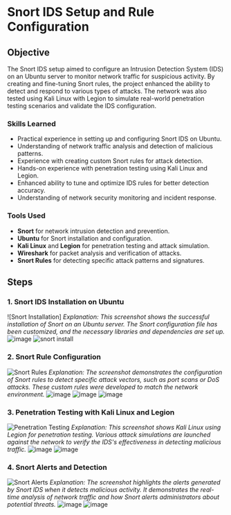# Snort IDS Setup and Rule Configuration

## Objective
The Snort IDS setup aimed to configure an Intrusion Detection System (IDS) on an Ubuntu server to monitor network traffic for suspicious activity. By creating and fine-tuning Snort rules, the project enhanced the ability to detect and respond to various types of attacks. The network was also tested using Kali Linux with Legion to simulate real-world penetration testing scenarios and validate the IDS configuration.

### Skills Learned
- Practical experience in setting up and configuring Snort IDS on Ubuntu.
- Understanding of network traffic analysis and detection of malicious patterns.
- Experience with creating custom Snort rules for attack detection.
- Hands-on experience with penetration testing using Kali Linux and Legion.
- Enhanced ability to tune and optimize IDS rules for better detection accuracy.
- Understanding of network security monitoring and incident response.

### Tools Used
- **Snort** for network intrusion detection and prevention.
- **Ubuntu** for Snort installation and configuration.
- **Kali Linux** and **Legion** for penetration testing and attack simulation.
- **Wireshark** for packet analysis and verification of attacks.
- **Snort Rules** for detecting specific attack patterns and signatures.

## Steps

### 1. **Snort IDS Installation on Ubuntu**
![Snort Installation]
*Explanation: This screenshot shows the successful installation of Snort on an Ubuntu server. The Snort configuration file has been customized, and the necessary libraries and dependencies are set up.*
![image](https://github.com/user-attachments/assets/e8797590-c1f9-4833-8520-959ac5224305)
![snort install](https://github.com/user-attachments/assets/928be579-d4df-4caf-968b-967f261f24c7)





### 2. **Snort Rule Configuration**
![Snort Rules](imgsrc)
*Explanation: The screenshot demonstrates the configuration of Snort rules to detect specific attack vectors, such as port scans or DoS attacks. These custom rules were developed to match the network environment.*
![image](https://github.com/user-attachments/assets/323ec9c4-1a6c-4939-8932-6038467a4ded)
![image](https://github.com/user-attachments/assets/b12aa487-9d85-4114-b27a-e295526faa8f)
![image](https://github.com/user-attachments/assets/5aabcf7d-b21f-432c-ab97-30b678200753)

### 3. **Penetration Testing with Kali Linux and Legion**
![Penetration Testing](imgsrc)
*Explanation: This screenshot shows Kali Linux using Legion for penetration testing. Various attack simulations are launched against the network to verify the IDS's effectiveness in detecting malicious traffic.*
![image](https://github.com/user-attachments/assets/0133c04b-8ecd-4057-98e6-3d8cbc5d1012)
![image](https://github.com/user-attachments/assets/e9155e60-582c-41a7-aaad-e7d4677dff7f)



### 4. **Snort Alerts and Detection**
![Snort Alerts](imgsrc)
*Explanation: The screenshot highlights the alerts generated by Snort IDS when it detects malicious activity. It demonstrates the real-time analysis of network traffic and how Snort alerts administrators about potential threats.*
![image](https://github.com/user-attachments/assets/4b4b18b6-8465-4d0f-b5ed-c7d358ee2acd)
![image](https://github.com/user-attachments/assets/dea61a66-5d69-4cd8-8075-b1715b9d970d)

